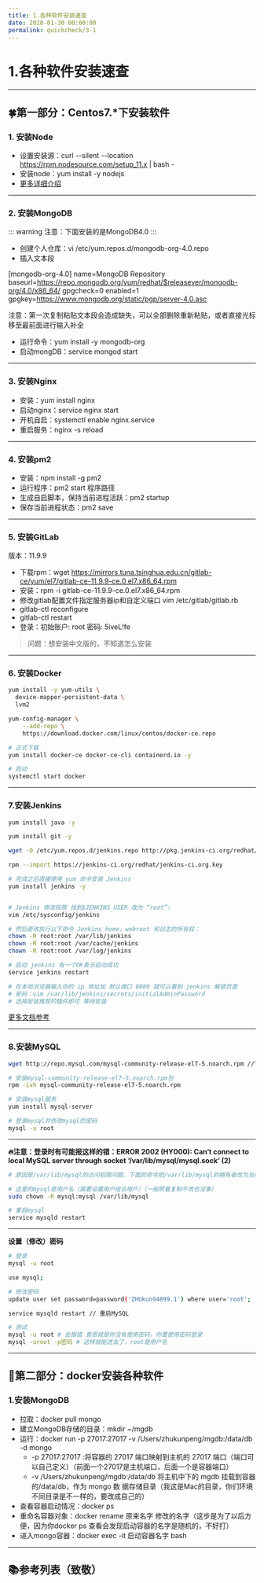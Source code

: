 ```yaml
---
title: 1.各种软件安装速查
date: 2020-01-30 00:00:00
permalink: quickcheck/3-1
---
```


# 1.各种软件安装速查

---

## 🍀第一部分：Centos7.*下安装软件

### 1. 安装Node

- 设置安装源：curl --silent --location https://rpm.nodesource.com/setup_11.x | bash -
- 安装node：yum install -y nodejs
- [更多详细介绍](https://github.com/nodesource/distributions)

---

### 2. 安装MongoDB

::: warning
注意：下面安装的是MongoDB4.0
:::

- 创建个人仓库：vi /etc/yum.repos.d/mongodb-org-4.0.repo
- 插入文本段

[mongodb-org-4.0]
name=MongoDB Repository
baseurl=https://repo.mongodb.org/yum/redhat/$releasever/mongodb-org/4.0/x86_64/
gpgcheck=0
enabled=1
gpgkey=https://www.mongodb.org/static/pgp/server-4.0.asc

注意：第一次复制粘贴文本段会造成缺失，可以全部删除重新粘贴，或者直接光标移至最前面进行输入补全

- 运行命令：yum install -y mongodb-org
- 启动mongDB：service mongod start

---

### 3. 安装Nginx

- 安装：yum install nginx
- 启动nginx：service nginx start
- 开机自启：systemctl enable nginx.service 
- 重启服务：nginx -s reload

---

### 4. 安装pm2

- 安装：npm install -g pm2
- 运行程序：pm2 start 程序路径
- 生成自启脚本，保持当前进程活跃：pm2 startup
- 保存当前进程状态：pm2 save

---

### 5. 安装GitLab

版本：11.9.9
- 下载rpm：wget https://mirrors.tuna.tsinghua.edu.cn/gitlab-ce/yum/el7/gitlab-ce-11.9.9-ce.0.el7.x86_64.rpm
- 安装：rpm -i gitlab-ce-11.9.9-ce.0.el7.x86_64.rpm
- 修改gitlab配置文件指定服务器ip和自定义端口 vim  /etc/gitlab/gitlab.rb
- gitlab-ctl reconfigure
- gitlab-ctl restart
- 登录：初始账户: root 密码: 5iveL!fe

> 问题：想安装中文版的，不知道怎么安装

---

### 6. 安装Docker

```sh
yum install -y yum-utils \
  device-mapper-persistent-data \
  lvm2

yum-config-manager \
    --add-repo \
    https://download.docker.com/linux/centos/docker-ce.repo

# 正式下载
yum install docker-ce docker-ce-cli containerd.io -y

# 启动
systemctl start docker
```

---

### 7.安装Jenkins

```sh
yum install java -y

yum install git -y

wget -O /etc/yum.repos.d/jenkins.repo http://pkg.jenkins-ci.org/redhat/jenkins.repo

rpm --import https://jenkins-ci.org/redhat/jenkins-ci.org.key

# 完成之后直接使用 yum 命令安装 Jenkins
yum install jenkins -y


# Jenkins 修改权限 找到$JENKINS_USER 改为 “root”:
vim /etc/sysconfig/jenkins

# 然后更改执行以下命令 Jenkins home，webroot 和日志的所有权：
chown -R root:root /var/lib/jenkins
chown -R root:root /var/cache/jenkins
chown -R root:root /var/log/jenkins

# 启动 jenkins 有一个OK表示启动成功
service jenkins restart

# 在本地浏览器输入你的 ip 地址加 默认端口 8080 就可以看到 jenkins 解锁页面
# 密码：vim /var/lib/jenkins/secrets/initialAdminPassword
# 选择安装推荐的插件即可 等待安装
```


[更多文档参考](https://juejin.im/post/5b371678f265da599f68dfa2)

---

### 8.安装MySQL

```sh
wget http://repo.mysql.com/mysql-community-release-el7-5.noarch.rpm //下载mysql的repo源

# 安装mysql-community-release-el7-5.noarch.rpm包
rpm -ivh mysql-community-release-el7-5.noarch.rpm

# 安装mysql服务
yum install mysql-server

# 登录mysql并修改mysql的密码
mysql -u root
```

---

**🔥注意：登录时有可能报这样的错：ERROR 2002 (HY000): Can‘t connect to local MySQL server through socket ‘/var/lib/mysql/mysql.sock‘ (2)**

```sh
# 原因是/var/lib/mysql的访问权限问题。下面的命令把/var/lib/mysql的拥有者改为当前用户：

# 这里的mysql是用户名（需要设置用户组合用户）（一般照着复制不改也没事）
sudo chown -R mysql:mysql /var/lib/mysql

# 重启mysql
service mysqld restart
```

---

**设置（修改）密码**

```sh
# 登录
mysql -u root

use mysql;

# 修改密码
update user set password=password('ZHUkun94899.1') where user='root';

service mysqld restart // 重启MySQL

# 测试
mysql -u root # 会报错 意思就是你没有使用密码，你要使用密码登录
mysql -uroot -p密码 # 这样就能进去了，root是用户名
```

---


## 🌾第二部分：docker安装各种软件

### 1.安装MongoDB

- 拉取：docker pull mongo
- 建立MongoDB存储的目录：mkdir ~/mgdb
- 运行：docker run -p 27017:27017 -v /Users/zhukunpeng/mgdb:/data/db -d mongo
  - -p 27017:27017 :将容器的 27017 端口映射到主机的 27017 端口（端口可以自己定义）（前面一个27017是主机端口，后面一个是容器端口）
  - -v /Users/zhukunpeng/mgdb:/data/db 将主机中下的 mgdb 挂载到容器的/data/db，作为 mongo 数 据存储目录（我这是Mac的目录，你们环境不同目录是不一样的，要改成自己的）
- 查看容器启动情况：docker ps
- 重命名容器对象：docker rename 原来名字 修改的名字（这步是为了以后方便，因为你docker ps 查看会发现启动容器的名字是随机的，不好打）
- 进入mongo容器：docker exec -it 启动容器名字 bash

---


## 📚参考列表（致敬）


